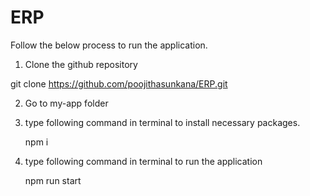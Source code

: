 # ERP

Follow the below process to run the application.

1. Clone the github repository

git clone https://github.com/poojithasunkana/ERP.git

2. Go to my-app folder

3. type following command in terminal to install necessary packages.
	
	npm i 

4. type following command in terminal to run the application
	
	npm run start
